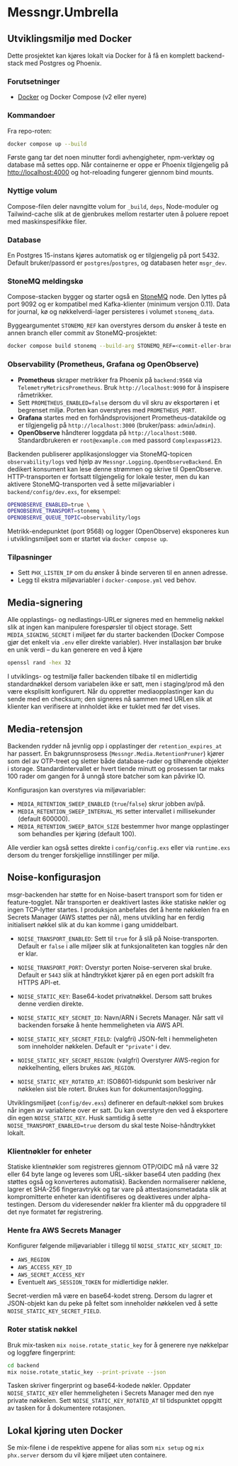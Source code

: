 # Messngr.Umbrella

## Utviklingsmiljø med Docker

Dette prosjektet kan kjøres lokalt via Docker for å få en komplett backend-stack
med Postgres og Phoenix.

### Forutsetninger

- [Docker](https://www.docker.com/) og Docker Compose (v2 eller nyere)

### Kommandoer

Fra repo-roten:

```bash
docker compose up --build
```

Første gang tar det noen minutter fordi avhengigheter, npm-verktøy og database
må settes opp. Når containerne er oppe er Phoenix tilgjengelig på
<http://localhost:4000> og hot-reloading fungerer gjennom bind mounts.

### Nyttige volum

Compose-filen deler navngitte volum for `_build`, `deps`, Node-moduler og
Tailwind-cache slik at de gjenbrukes mellom restarter uten å poluere repoet
med maskinspesifikke filer.

### Database

En Postgres 15-instans kjøres automatisk og er tilgjengelig på port 5432. Default
bruker/passord er `postgres`/`postgres`, og databasen heter `msgr_dev`.

### StoneMQ meldingskø

Compose-stacken bygger og starter også en [StoneMQ](https://github.com/jonefeewang/stonemq)
node. Den lyttes på port 9092 og er kompatibel med Kafka-klienter (minimum versjon
0.11). Data for journal, kø og nøkkelverdi-lager persisteres i volumet
`stonemq_data`.

Byggeargumentet `STONEMQ_REF` kan overstyres dersom du ønsker å teste en annen
branch eller commit av StoneMQ-prosjektet:

```bash
docker compose build stonemq --build-arg STONEMQ_REF=<commit-eller-branch>
```

### Observability (Prometheus, Grafana og OpenObserve)

- **Prometheus** skraper metrikker fra Phoenix på `backend:9568` via
  `TelemetryMetricsPrometheus`. Bruk `http://localhost:9090` for å inspisere
  råmetrikker.
- Sett `PROMETHEUS_ENABLED=false` dersom du vil skru av eksportøren i et
  begrenset miljø. Porten kan overstyres med `PROMETHEUS_PORT`.
- **Grafana** startes med en forhåndsprovisjonert Prometheus-datakilde og er
  tilgjengelig på `http://localhost:3000` (bruker/pass: `admin`/`admin`).
- **OpenObserve** håndterer loggdata på `http://localhost:5080`. Standardbrukeren
  er `root@example.com` med passord `Complexpass#123`.

Backenden publiserer applikasjonslogger via StoneMQ-topicen `observability/logs`
ved hjelp av `Messngr.Logging.OpenObserveBackend`. En dedikert konsument kan
lese denne strømmen og skrive til OpenObserve. HTTP-transporten er fortsatt
tilgjengelig for lokale tester, men du kan aktivere StoneMQ-transporten ved å
sette miljøvariabler i `backend/config/dev.exs`, for eksempel:

```bash
OPENOBSERVE_ENABLED=true \
OPENOBSERVE_TRANSPORT=stonemq \
OPENOBSERVE_QUEUE_TOPIC=observability/logs
```

Metrikk-endepunktet (port 9568) og logger (OpenObserve) eksponeres kun i
utviklingsmiljøet som er startet via `docker compose up`.

### Tilpasninger

- Sett `PHX_LISTEN_IP` om du ønsker å binde serveren til en annen adresse.
- Legg til ekstra miljøvariabler i `docker-compose.yml` ved behov.

## Media-signering

Alle opplastings- og nedlastings-URLer signeres med en hemmelig nøkkel slik at
ingen kan manipulere forespørsler til object storage. Sett
`MEDIA_SIGNING_SECRET` i miljøet før du starter backenden (Docker Compose gjør
det enkelt via `.env` eller direkte variabler). Hver installasjon bør bruke en
unik verdi – du kan generere en ved å kjøre

```bash
openssl rand -hex 32
```

I utviklings- og testmiljø faller backenden tilbake til en midlertidig
standardnøkkel dersom variabelen ikke er satt, men i staging/prod må den være
eksplisitt konfigurert. Når du oppretter mediaopplastinger kan du sende med en
checksum; den signeres nå sammen med URLen slik at klienter kan verifisere at
innholdet ikke er tuklet med før det vises.

## Media-retensjon

Backenden rydder nå jevnlig opp i opplastinger der `retention_expires_at` har
passert. En bakgrunnsprosess (`Messngr.Media.RetentionPruner`) kjører som del av
OTP-treet og sletter både database-rader og tilhørende objekter i storage.
Standardintervallet er hvert tiende minutt og prosessen tar maks 100 rader om
gangen for å unngå store batcher som kan påvirke IO.

Konfigurasjon kan overstyres via miljøvariabler:

- `MEDIA_RETENTION_SWEEP_ENABLED` (`true`/`false`) skrur jobben av/på.
- `MEDIA_RETENTION_SWEEP_INTERVAL_MS` setter intervallet i millisekunder (default
  600000).
- `MEDIA_RETENTION_SWEEP_BATCH_SIZE` bestemmer hvor mange opplastinger som
  behandles per kjøring (default 100).

Alle verdier kan også settes direkte i `config/config.exs` eller via
`runtime.exs` dersom du trenger forskjellige innstillinger per miljø.

## Noise-konfigurasjon

msgr-backenden har støtte for en Noise-basert transport som for tiden er
feature-togglet. Når transporten er deaktivert lastes ikke statiske nøkler og
ingen TCP-lytter startes. I produksjon anbefales det å hente nøkkelen fra en
Secrets Manager (AWS støttes per nå), mens utvikling har en ferdig initialisert
nøkkel slik at du kan komme i gang umiddelbart.

- `NOISE_TRANSPORT_ENABLED`: Sett til `true` for å slå på Noise-transporten.
  Default er `false` i alle miljøer slik at funksjonaliteten kan toggles når den
  er klar.
- `NOISE_TRANSPORT_PORT`: Overstyr porten Noise-serveren skal bruke. Default er
  `5443` slik at håndtrykket kjører på en egen port adskilt fra HTTPS API-et.

- `NOISE_STATIC_KEY`: Base64-kodet privatnøkkel. Dersom satt brukes denne
  verdien direkte.
- `NOISE_STATIC_KEY_SECRET_ID`: Navn/ARN i Secrets Manager. Når satt vil
  backenden forsøke å hente hemmeligheten via AWS API.
- `NOISE_STATIC_KEY_SECRET_FIELD`: (valgfri) JSON-felt i hemmeligheten som
  inneholder nøkkelen. Default er `"private"` i dev.
- `NOISE_STATIC_KEY_SECRET_REGION`: (valgfri) Overstyrer AWS-region for
  nøkkelhenting, ellers brukes `AWS_REGION`.
- `NOISE_STATIC_KEY_ROTATED_AT`: ISO8601-tidspunkt som beskriver når nøkkelen
  sist ble rotert. Brukes kun for dokumentasjon/logging.

Utviklingsmiljøet (`config/dev.exs`) definerer en default-nøkkel som brukes når
ingen av variablene over er satt. Du kan overstyre den ved å eksportere din egen
`NOISE_STATIC_KEY`. Husk samtidig å sette `NOISE_TRANSPORT_ENABLED=true` dersom
du skal teste Noise-håndtrykket lokalt.

### Klientnøkler for enheter

Statiske klientnøkler som registreres gjennom OTP/OIDC må nå være 32 eller 64
byte lange og leveres som URL-sikker base64 uten padding (hex støttes også og
konverteres automatisk). Backenden normaliserer nøklene, lagrer et SHA-256
fingeravtrykk og tar vare på attestasjonsmetadata slik at kompromitterte
enheter kan identifiseres og deaktiveres under alpha-testingen. Dersom du
videresender nøkler fra klienter må du oppgradere til det nye formatet før
registrering.

### Hente fra AWS Secrets Manager

Konfigurer følgende miljøvariabler i tillegg til `NOISE_STATIC_KEY_SECRET_ID`:

- `AWS_REGION`
- `AWS_ACCESS_KEY_ID`
- `AWS_SECRET_ACCESS_KEY`
- Eventuelt `AWS_SESSION_TOKEN` for midlertidige nøkler.

Secret-verdien må være en base64-kodet streng. Dersom du lagrer et JSON-objekt
kan du peke på feltet som inneholder nøkkelen ved å sette
`NOISE_STATIC_KEY_SECRET_FIELD`.

### Roter statisk nøkkel

Bruk mix-tasken `mix noise.rotate_static_key` for å generere nye nøkkelpar og
loggføre fingerprint:

```bash
cd backend
mix noise.rotate_static_key --print-private --json
```

Tasken skriver fingerprint og base64-kodede nøkler. Oppdater
`NOISE_STATIC_KEY` eller hemmeligheten i Secrets Manager med den nye private
nøkkelen. Sett `NOISE_STATIC_KEY_ROTATED_AT` til tidspunktet oppgitt av tasken
for å dokumentere rotasjonen.

## Lokal kjøring uten Docker

Se mix-filene i de respektive appene for alias som `mix setup` og
`mix phx.server` dersom du vil kjøre miljøet uten containere.
